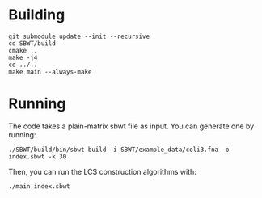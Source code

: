 # Building

```
git submodule update --init --recursive
cd SBWT/build
cmake ..
make -j4
cd ../..
make main --always-make
```

# Running

The code takes a plain-matrix sbwt file as input. You can generate one by running:

```
./SBWT/build/bin/sbwt build -i SBWT/example_data/coli3.fna -o index.sbwt -k 30
```

Then, you can run the LCS construction algorithms with:

```
./main index.sbwt
```